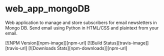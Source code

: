 # web_app_mongoDB
Web application to manage and store subscribers for email newsletters in Mongo DB. Send email using Python in HTML/CSS and plaintext from your email.

[![NPM Version][npm-image]][npm-url]
[![Build Status][travis-image]][travis-url]
[![Downloads Stats][npm-downloads]][npm-url]
